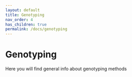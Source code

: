 ```yaml
---
layout: default
title: Genotyping
nav_order: 4
has_children: true
permalink: /docs/genotyping
---
```


# Genotyping

Here you will find general info about genotyping methods
